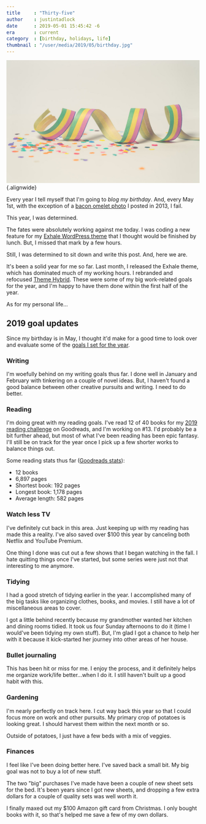 ```yaml
---
title     : "Thirty-five"
author    : justintadlock
date      : 2019-05-01 15:45:42 -6
era       : current
category  : [birthday, holidays, life]
thumbnail : "/user/media/2019/05/birthday.jpg"
---
```


![Colorful, striped, curled ribbon.](/user/media/2019/05/birthday.jpg){.alignwide}

Every year I tell myself that I'm going to _blog my birthday_.  And, every May 1st, with the exception of a [bacon omelet photo](/archives/2012/05/01/birthday-breakfast-of-champions) I posted in 2013, I fail.

This year, I was determined.

The fates were absolutely working against me today.  I was coding a new feature for my [Exhale WordPress theme](https://themehybrid.com/themes/exhale) that I thought would be finished by lunch.  But, I missed that mark by a few hours.

Still, I was determined to sit down and write this post.  And, here we are.

It's been a solid year for me so far.  Last month, I released the Exhale theme, which has dominated much of my working hours.  I rebranded and refocused [Theme Hybrid](https://themehybrid.com).  These were some of my big work-related goals for the year, and I'm happy to have them done within the first half of the year.

As for my personal life...

## 2019 goal updates

Since my birthday is in May, I thought it'd make for a good time to look over and evaluate some of the [goals I set for the year](/archives/2019/01/01/2019-goals).

### Writing

I'm woefully behind on my writing goals thus far.  I done well in January and February with tinkering on a couple of novel ideas.  But, I haven't found a good balance between other creative pursuits and writing.  I need to do better.

### Reading

I'm doing great with my reading goals.  I've read 12 of 40 books for my [2019 reading challenge](https://www.goodreads.com/user_challenges/14775830) on Goodreads, and I'm working on #13.  I'd probably be a bit further ahead, but most of what I've been reading has been epic fantasy.  I'll still be on track for the year once I pick up a few shorter works to balance things out.

Some reading stats thus far ([Goodreads stats](https://www.goodreads.com/user/year_in_books/2019/90151529)):

- 12 books
- 6,897 pages
- Shortest book: 192 pages
- Longest book: 1,178 pages
- Average length: 582 pages

### Watch less TV

I've definitely cut back in this area.  Just keeping up with my reading has made this a reality.  I've also saved over $100 this year by canceling both Netflix and YouTube Premium.

One thing I done was cut out a few shows that I began watching in the fall.  I hate quitting things once I've started, but some series were just not that interesting to me anymore.

### Tidying

I had a good stretch of tidying earlier in the year.  I accomplished many of the big tasks like organizing clothes, books, and movies.  I still have a lot of miscellaneous areas to cover.

I got a little behind recently because my grandmother wanted her kitchen and dining rooms tidied.  It took us four Sunday afternoons to do it (time I would've been tidying my own stuff).  But, I'm glad I got a chance to help her with it because it kick-started her journey into other areas of her house.

### Bullet journaling

This has been hit or miss for me.  I enjoy the process, and it definitely helps me organize work/life better...when I do it.  I still haven't built up a good habit with this.

### Gardening

I'm nearly perfectly on track here.  I cut way back this year so that I could focus more on work and other pursuits.  My primary crop of potatoes is looking great.  I should harvest them within the next month or so.

Outside of potatoes, I just have a few beds with a mix of veggies.

### Finances

I feel like I've been doing better here.  I've saved back a small bit.  My big goal was not to buy a lot of new stuff.

The two "big" purchases I've made have been a couple of new sheet sets for the bed.  It's been years since I got new sheets, and dropping a few extra dollars for a couple of quality sets was well worth it.

I finally maxed out my $100 Amazon gift card from Christmas.  I only bought books with it, so that's helped me save a few of my own dollars.
